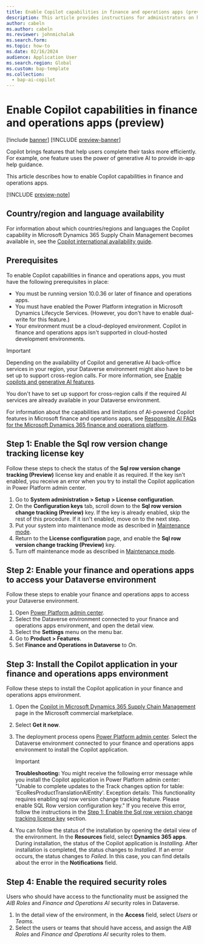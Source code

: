 ```yaml
---
title: Enable Copilot capabilities in finance and operations apps (preview)
description: This article provides instructions for administrators on how to enable Copilot capabilities in finance and operations apps
author: cabeln
ms.author: cabeln
ms.reviewer: johnmichalak
ms.search.form:
ms.topic: how-to
ms.date: 02/16/2024
audience: Application User
ms.search.region: Global
ms.custom: bap-template
ms.collection:
  - bap-ai-copilot
---
```


# Enable Copilot capabilities in finance and operations apps (preview)

[!include [banner](../includes/banner.md)]
[!INCLUDE [preview-banner](../../../supply-chain/includes/preview-banner.md)]

Copilot brings features that help users complete their tasks more efficiently. For example, one feature uses the power of generative AI to provide in-app help guidance.

This article describes how to enable Copilot capabilities in finance and operations apps.

[!INCLUDE [preview-note](../../../supply-chain/includes/preview-note.md)]

## Country/region and language availability

For information about which countries/regions and languages the Copilot capability in Microsoft Dynamics 365 Supply Chain Management becomes available in, see the [Copilot international availability guide](https://dynamics.microsoft.com/availability-reports/copilotreport/).

## Prerequisites

To enable Copilot capabilities in finance and operations apps, you must have the following prerequisites in place:

- You must be running version 10.0.36 or later of finance and operations apps.
- You must have enabled the Power Platform integration in Microsoft Dynamics Lifecycle Services. (However, you don't have to enable dual-write for this feature.)
- Your environment must be a cloud-deployed environment. Copilot in finance and operations apps isn't supported in cloud-hosted development environments.

> [!IMPORTANT]
> Depending on the availability of Copilot and generative AI back-office services in your region, your Dataverse environment might also have to be set up to support cross-region calls. For more information, see [Enable copilots and generative AI features](/power-platform/admin/geographical-availability-copilot).
>
> You don't have to set up support for cross-region calls if the required AI services are already available in your Dataverse environment.
>
> For information about the capabilities and limitations of AI-powered Copilot features in Microsoft finance and operations apps, see [Responsible AI FAQs for the Microsoft Dynamics 365 finance and operations platform](../responsible-ai/responsible-ai-overview.md).

## <a name="enable-sql-key"></a>Step 1: Enable the Sql row version change tracking license key

Follow these steps to check the status of the **Sql row version change tracking (Preview)** license key and enable it as required. If the key isn't enabled, you receive an error when you try to install the Copilot application in Power Platform admin center.

1. Go to **System administration \> Setup \> License configuration**.
1. On the **Configuration keys** tab, scroll down to the **Sql row version change tracking (Preview)** key. If the key is already enabled, skip the rest of this procedure. If it isn't enabled, move on to the next step.
1. Put your system into maintenance mode as described in [Maintenance mode](../sysadmin/maintenance-mode.md).
1. Return to the **License configuration** page, and enable the **Sql row version change tracking (Preview)** key.
1. Turn off maintenance mode as described in [Maintenance mode](../sysadmin/maintenance-mode.md).

## Step 2: Enable your finance and operations apps to access your Dataverse environment

Follow these steps to enable your finance and operations apps to access your Dataverse environment.

1. Open [Power Platform admin center](https://admin.powerplatform.microsoft.com/).
1. Select the Dataverse environment connected to your finance and operations apps environment, and open the detail view.
1. Select the **Settings** menu on the menu bar.
1. Go to **Product \> Features**.
1. Set **Finance and Operations in Dataverse** to *On*.

## Step 3: Install the Copilot application in your finance and operations apps environment

Follow these steps to install the Copilot application in your finance and operations apps environment.

1. Open the [Copilot in Microsoft Dynamics 365 Supply Chain Management](https://aka.ms/dynamicsfnocopilot_scmaiapp) page in the Microsoft commercial marketplace.
1. Select **Get it now**.
1. The deployment process opens [Power Platform admin center](https://admin.powerplatform.microsoft.com/). Select the Dataverse environment connected to your finance and operations apps environment to install the Copilot application.

    > [!IMPORTANT]
    > **Troubleshooting:** You might receive the following error message while you install the Copilot application in Power Platform admin center: "Unable to complete updates to the Track changes option for table: 'EcoResProductTranslationAIEntity'. Exception details: This functionality requires enabling sql row version change tracking feature. Please enable SQL Row version configuration key." If you receive this error, follow the instructions in the [Step 1: Enable the Sql row version change tracking license key](#enable-sql-key) section.

1. You can follow the status of the installation by opening the detail view of the environment. In the **Resources** field, select **Dynamics 365 apps**. During installation, the status of the Copilot application is *Installing*. After installation is completed, the status changes to *Installed*. If an error occurs, the status changes to *Failed*. In this case, you can find details about the error in the **Notifications** field.

## Step 4: Enable the required security roles

Users who should have access to the functionality must be assigned the *AIB Roles* and *Finance and Operations AI* security roles in Dataverse.

1. In the detail view of the environment, in the **Access** field, select *Users* or *Teams*.
2. Select the users or teams that should have access, and assign the *AIB Roles* and *Finance and Operations AI* security roles to them.
